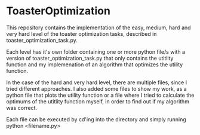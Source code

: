 # ToasterOptimization

This repository contains the implementation of the easy, medium, hard and very hard level of the toaster optimization tasks, described in toaster_optimization_task.py.

Each level has it's own folder containing one or more python file/s with a version of toaster_optimization_task.py that only contains the utitlity function and my implemenation of an algorithm that optimizes the utility function.

In the case of the hard and very hard level, there are multiple files, since I tried different approaches. I also added some files to show my work, as a python file that plots the utility function or a file where I tried to calculate the optimums of the utitlity function myself, in order to find out if my algorithm was correct.

Each file can be executed by cd'ing into the directory and simply running python <filename.py>

